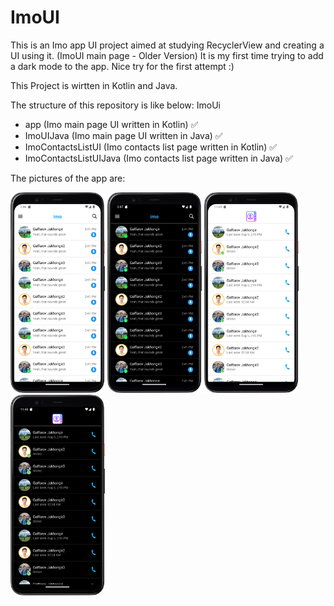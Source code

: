 # ImoUI

This is an Imo app UI project aimed at studying RecyclerView and creating a UI using it. (ImoUI main page - Older Version)
It is my first time trying to add a dark mode to the app. Nice try for the first attempt :)

This Project is wirtten in Kotlin and Java.

The structure of this repository is like below: ImoUi
*  app (Imo main page UI written in Kotlin) ✅
*  ImoUIJava (Imo main page UI written in Java) ✅
* ImoContactsListUI (Imo contacts list page written in Kotlin) ✅
*  ImoContactsListUIJava (Imo contacts list page written in Java) ✅

The pictures of the app are:

<div>
  <img src="https://github.com/jaxon93/ImoUI/blob/master/light_mode_ui.png" width="30%" height="auto"/>
  <img src="https://github.com/jaxon93/ImoUI/blob/master/dark_mode_ui.png" width="30%" height="auto"/>
    <img src="https://github.com/jaxon93/ImoUI/blob/master/imo_contact_list_light_mode.png" width="30%" height="auto"/>
  <img src="https://github.com/jaxon93/ImoUI/blob/master/imo_contact_list_dark_mode.png" width="30%" height="auto"/>
</div>




